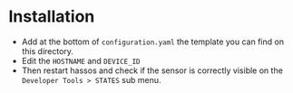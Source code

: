 # Installation

- Add at the bottom of `configuration.yaml` the template you can find on this directory. 
- Edit the `HOSTNAME` and `DEVICE_ID`
- Then restart hassos and check if the sensor is correctly visible on the `Developer Tools > STATES` sub menu.
